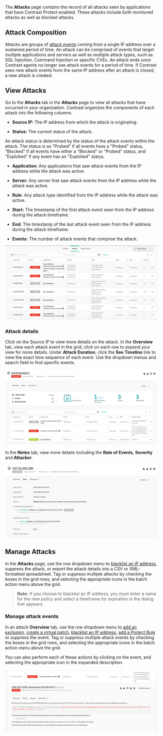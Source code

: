 
<!--
title: "Analyze Attacks"
description: "view and manage attacks in UI"
tags: "user attacks manage ui"
-->

The **Attacks** page contains the record of all attacks seen by applications that have Contrast Protect enabled. These attacks include both monitored attacks as well as blocked attacks.

## Attack Composition

Attacks are groups of [attack events](user-attacks.html#monitor) coming from a single IP address over a sustained period of time. An attack can be comprised of events that target multiple applications and servers as well as multiple attack types, such as SQL Injection, Command Injection or specific CVEs. An attack ends once Contrast agents no longer see attack events for a period of time. If Contrast sees new attack events from the same IP address after an attack is closed, a new attack is created. 

## View Attacks

Go to the **Attacks** tab in the **Attacks** page to view all attacks that have occurred in your organization. Contrast organizes the components of each attack into the following columns. 

* **Source IP:** The IP address from which the attack is originating. 

* **Status:** The current status of the attack. 

 An attack status is determined by the status of the attack events within the attack. The status is as "Probed" if all events have a "Probed" status, "Blocked" if all events have either a "Blocked" or "Probed" status, and "Exploited" if any event has an "Exploited" status.

* **Application:** Any applications that saw attack events from the IP address while the attack was active.

* **Server:** Any server that saw attack events from the IP address while the attack was active.

* **Rule:** Any attack type identified from the IP address while the attack was active.

* **Start:** The timestamp of the first attack event seen from the IP address during the attack timeframe.

* **End:** The timestamp of the last attack event seen from the IP address during the attack timeframe.

* **Events:** The number of attack events that comprise the attack.

<a href="assets/images/Attacks-page.png" rel="lightbox" title="View attacks"><img class="thumbnail" src="assets/images/Attacks-page.png"/></a>

### Attack details 
 
Click on the Source IP to view more details on the attack. In the **Overview** tab, view each attack event in the grid; click on each row to expand your view for more details. Under **Attack Duration**, click the **See Timeline** link to view the exact time sequence of each event. Use the dropdown menus and search field to find specific events. 

<a href="assets/images/Attack-overview.png" rel="lightbox" title="View the Attack Overview"><img class="thumbnail" src="assets/images/Attack-overview.png"/></a>

In the **Notes** tab, view more details including the **Rate of Events**, **Severity** and **Attacker**. 

<a href="assets/images/Attack-notes.png" rel="lightbox" title="Attack Notes"><img class="thumbnail" src="assets/images/Attack-notes.png"/></a>

## Manage Attacks 

In the **Attacks** page, use the row dropdown menu to [blacklist an IP address](admin-policymgmt.html#ip), suppress the attack, or export the attack details into a CSV or XML-formatted spreadsheet. Tag or suppress multiple attacks by checking the boxes in the grid rows, and selecting the appropriate icons in the batch action menu above the grid. 

> **Note:** If you choose to blacklist an IP address, you must enter a name for the new policy and select a timeframe for expiration in the dialog that appears.  

### Manage attack events

In an attack **Overview** tab, use the row dropdown menu to [add an exclusion](admin-policymgmt.html#exclude), [create a virtual patch](admin-policymgmt.html#patch), [blacklist an IP address](admin-policymgmt.html#ip), [add a Protect Rule](admin-policymgmt.html#protect) or suppress the event. Tag or suppress multiple attack events by checking the boxes in the grid rows, and selecting the appropriate icons in the batch action menu above the grid. 

You can also perform each of these actions by clicking on the event, and selecting the appropriate icon in the expanded description. 

<a href="assets/images/Attack-event-details.png" rel="lightbox" title="View attack event details"><img class="thumbnail" src="assets/images/Attack-event-details.png"/></a>


